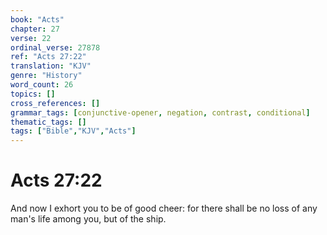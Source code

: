 ```yaml
---
book: "Acts"
chapter: 27
verse: 22
ordinal_verse: 27878
ref: "Acts 27:22"
translation: "KJV"
genre: "History"
word_count: 26
topics: []
cross_references: []
grammar_tags: [conjunctive-opener, negation, contrast, conditional]
thematic_tags: []
tags: ["Bible","KJV","Acts"]
---
```


# Acts 27:22

And now I exhort you to be of good cheer: for there shall be no loss of any man's life among you, but of the ship.
